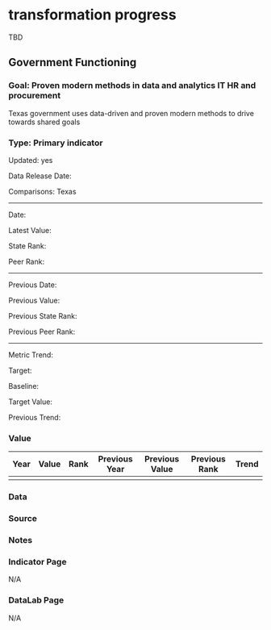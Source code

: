 # transformation progress

TBD

## Government Functioning

### Goal: Proven modern methods in data and analytics IT HR and procurement

Texas government uses data-driven and proven modern methods to drive towards shared goals

### Type: Primary indicator

Updated: yes

Data Release Date: 

Comparisons: Texas

----

Date: 

Latest Value:

State Rank:

Peer Rank: 


----

Previous Date:

Previous Value:

Previous State Rank:

Previous Peer Rank: 

----

Metric Trend:

Target: 

Baseline: 

Target Value: 

Previous Trend: 



### Value

| Year      |  Value      | Rank        | Previous Year | Previous Value | Previous Rank | Trend | 
| ----------- | ----------- | ----------- | ----------- | ----------- | ----------- | -----------|
|             |             |             |             |             |             |            | 

### Data

### Source





### Notes

### Indicator Page

N/A


### DataLab Page

N/A

